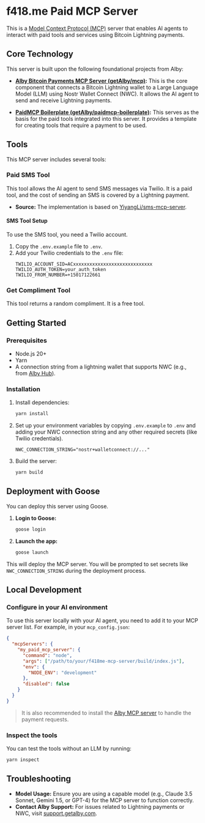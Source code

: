 # f418.me Paid MCP Server

This is a [Model Context Protocol (MCP)](https://github.com/modelcontextprotocol/mcp) server that enables AI agents to interact with paid tools and services using Bitcoin Lightning payments.

## Core Technology

This server is built upon the following foundational projects from Alby:

- **[Alby Bitcoin Payments MCP Server (getAlby/mcp)](https://github.com/getAlby/mcp):** This is the core component that connects a Bitcoin Lightning wallet to a Large Language Model (LLM) using Nostr Wallet Connect (NWC). It allows the AI agent to send and receive Lightning payments.

- **[PaidMCP Boilerplate (getAlby/paidmcp-boilerplate)](https://github.com/getAlby/paidmcp-boilerplate):** This serves as the basis for the paid tools integrated into this server. It provides a template for creating tools that require a payment to be used.

## Tools

This MCP server includes several tools:

### Paid SMS Tool

This tool allows the AI agent to send SMS messages via Twilio. It is a paid tool, and the cost of sending an SMS is covered by a Lightning payment.

- **Source:** The implementation is based on [YiyangLi/sms-mcp-server](https://github.com/YiyangLi/sms-mcp-server).

#### SMS Tool Setup

To use the SMS tool, you need a Twilio account.

1.  Copy the `.env.example` file to `.env`.
2.  Add your Twilio credentials to the `.env` file:
    ```
    TWILIO_ACCOUNT_SID=ACxxxxxxxxxxxxxxxxxxxxxxxxxxxxx
    TWILIO_AUTH_TOKEN=your_auth_token
    TWILIO_FROM_NUMBER=+15017122661
    ```

### Get Compliment Tool

This tool returns a random compliment. It is a free tool.

## Getting Started

### Prerequisites

- Node.js 20+
- Yarn
- A connection string from a lightning wallet that supports NWC (e.g., from [Alby Hub](https://albyhub.com)).

### Installation

1.  Install dependencies:
    ```bash
    yarn install
    ```
2.  Set up your environment variables by copying `.env.example` to `.env` and adding your NWC connection string and any other required secrets (like Twilio credentials).

    ```
    NWC_CONNECTION_STRING="nostr+walletconnect://..."
    ```
3.  Build the server:
    ```bash
    yarn build
    ```

## Deployment with Goose

You can deploy this server using Goose.

1.  **Login to Goose:**
    ```bash
    goose login
    ```
2.  **Launch the app:**
    ```bash
    goose launch
    ```
This will deploy the MCP server. You will be prompted to set secrets like `NWC_CONNECTION_STRING` during the deployment process.

## Local Development

### Configure in your AI environment

To use this server locally with your AI agent, you need to add it to your MCP server list. For example, in your `mcp_config.json`:

```json
{
  "mcpServers": {
    "my_paid_mcp_server": {
      "command": "node",
      "args": ["/path/to/your/f418me-mcp-server/build/index.js"],
      "env": {
        "NODE_ENV": "development"
      },
      "disabled": false
    }
  }
}
```

> It is also recommended to install the [Alby MCP server](https://github.com/getAlby/mcp) to handle the payment requests.

### Inspect the tools

You can test the tools without an LLM by running:

```bash
yarn inspect
```

## Troubleshooting

- **Model Usage:** Ensure you are using a capable model (e.g., Claude 3.5 Sonnet, Gemini 1.5, or GPT-4) for the MCP server to function correctly.
- **Contact Alby Support:** For issues related to Lightning payments or NWC, visit [support.getalby.com](https://support.getalby.com).